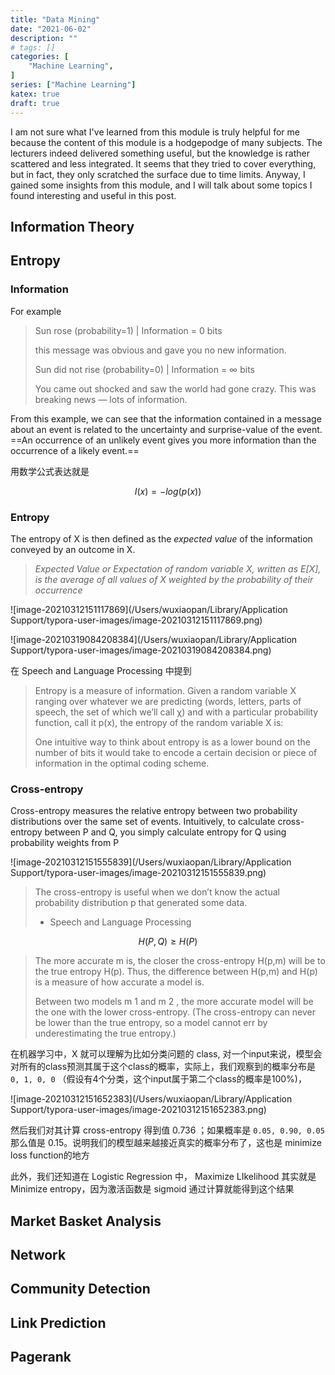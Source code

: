 ```yaml
---
title: "Data Mining"
date: "2021-06-02"
description: ""
# tags: []
categories: [
    "Machine Learning",
]
series: ["Machine Learning"]
katex: true
draft: true
---
```




I am not sure what I've learned from this module is truly helpful for me because the content of this module is a hodgepodge of many subjects. The lecturers indeed delivered something useful, but the knowledge is rather scattered and less integrated. It seems that they tried to cover everything, but in fact, they only scratched the surface due to time limits. Anyway, I gained some insights from this module, and I will talk about some topics I found interesting and useful in this post.



## Information Theory



## Entropy



### Information



For example

>Sun rose (probability=1) | Information = 0 bits
>
>this message was obvious and gave you no new information.
>
>
>
>Sun did not rise (probability=0) | Information = ∞ bits
>
>You came out shocked and saw the world had gone crazy. This was breaking news — lots of information.



From this example, we can see that the information contained in a message about an event is related to the uncertainty and surprise-value of the event. ==An occurrence of an unlikely event gives you more information than the occurrence of a likely event.== 

用数学公式表达就是


$$
I(x) = -log(p(x)) 
$$


### Entropy



The entropy of X is then defined as the *expected value* of the information conveyed by an outcome in X.



> *Expected Value or Expectation of random variable X, written as E[X], is the average of all values of X weighted by the probability of their occurrence*



![image-20210312151117869](/Users/wuxiaopan/Library/Application Support/typora-user-images/image-20210312151117869.png)







![image-20210319084208384](/Users/wuxiaopan/Library/Application Support/typora-user-images/image-20210319084208384.png)



在 Speech and Language Processing 中提到



> Entropy is a measure of information. Given a random variable X ranging over whatever we are predicting (words, letters, parts of speech, the set of which we’ll call χ) and with a particular probability function, call it p(x), the entropy of the random variable X is:
>
> 
>
> One intuitive way to think about entropy is as a lower bound on the number of bits it would take to encode a certain decision or piece of information in the optimal coding scheme.



### Cross-entropy 

Cross-entropy measures the relative entropy between two probability distributions over the same set of events. Intuitively, to calculate cross-entropy between P and Q, you simply calculate entropy for Q using probability weights from P



![image-20210312151555839](/Users/wuxiaopan/Library/Application Support/typora-user-images/image-20210312151555839.png)



> The cross-entropy is useful when we don’t know the actual probability distribution p that generated some data.
>
> - Speech and Language Processing




$$
H(P, Q) \ge H(P)
$$


> The more accurate m is, the closer the cross-entropy H(p,m) will be to the true entropy H(p). Thus, the difference between H(p,m) and H(p) is a measure of how accurate a model is. 
>
> Between two models m 1 and m 2 , the more accurate model will be the one with the lower cross-entropy. (The cross-entropy can never be lower than the true entropy, so a model cannot err by underestimating the true entropy.)



在机器学习中，X 就可以理解为比如分类问题的 class, 对一个input来说，模型会对所有的class预测其属于这个class的概率，实际上，我们观察到的概率分布是 `0, 1, 0, 0` （假设有4个分类，这个input属于第二个class的概率是100%)，



![image-20210312151652383](/Users/wuxiaopan/Library/Application Support/typora-user-images/image-20210312151652383.png)





然后我们对其计算 cross-entropy 得到值 0.736 ；如果概率是 `0.05, 0.90, 0.05` 那么值是 0.15。说明我们的模型越来越接近真实的概率分布了，这也是 minimize loss function的地方



此外，我们还知道在 Logistic Regression 中， Maximize LIkelihood 其实就是 Minimize entropy，因为激活函数是 sigmoid 通过计算就能得到这个结果





## Market Basket Analysis





## Network





## Community Detection





## Link Prediction





## Pagerank

